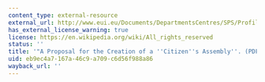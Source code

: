 ```yaml
---
content_type: external-resource
external_url: http://www.eui.eu/Documents/DepartmentsCentres/SPS/Profiles/Schmitter/CitizenAssembly.pdf
has_external_license_warning: true
license: https://en.wikipedia.org/wiki/All_rights_reserved
status: ''
title: '"A Proposal for the Creation of a ''Citizen''s Assembly''. (PDF)"'
uid: eb9ec4a7-167a-46c9-a709-c6d56f988a86
wayback_url: ''
---
```

